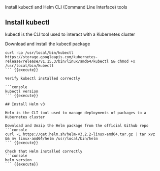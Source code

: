 Install kubectl and Helm CLI (Command Line Interface) tools

## Install kubectl

kubectl is the CLI tool used to interact with a Kubernetes cluster

Download and install the kubectl package

```console
curl -Lo /usr/local/bin/kubectl https://storage.googleapis.com/kubernetes-release/release/v1.15.3/bin/linux/amd64/kubectl && chmod +x /usr/local/bin/kubectl
``` {{execute}}

Verify kubectl installed correctly

```console
kubectl version
``` {{execute}}

## Install Helm v3

Helm is the CLI tool used to manage deployments of packages to a Kubernetes cluster

Download and Unzip the Helm package from the official Github repo
```console
curl -L https://get.helm.sh/helm-v3.2.2-linux-amd64.tar.gz | tar xvz && mv linux-amd64/helm /usr/local/bin/helm
``` {{execute}}

Check that Helm installed correctly
```console
helm version
``` {{execute}}
